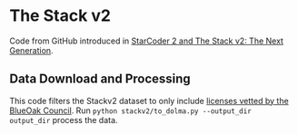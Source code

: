 # The Stack v2

Code from GitHub introduced in [StarCoder 2 and The Stack v2: The Next Generation](https://arxiv.org/abs/2402.19173).

## Data Download and Processing

This code filters the Stackv2 dataset to only include [licenses vetted by the BlueOak Council](https://blueoakcouncil.org/list).
Run `python stackv2/to_dolma.py --output_dir output_dir` process the data.
